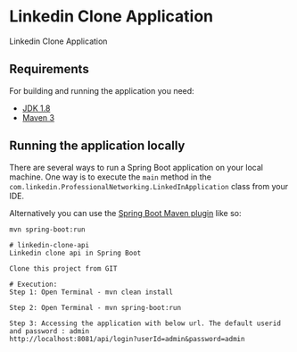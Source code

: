 
# Linkedin Clone Application
Linkedin Clone Application

## Requirements

For building and running the application you need:

- [JDK 1.8](http://www.oracle.com/technetwork/java/javase/downloads/jdk8-downloads-2133151.html)
- [Maven 3](https://maven.apache.org)

## Running the application locally

There are several ways to run a Spring Boot application on your local machine. 
One way is to execute the `main` method in the `com.linkedin.ProfessionalNetworking.LinkedInApplication` class from your IDE.

Alternatively you can use the [Spring Boot Maven plugin](https://docs.spring.io/spring-boot/docs/current/reference/html/build-tool-plugins-maven-plugin.html) like so:

```shell
mvn spring-boot:run

# linkedin-clone-api
Linkedin clone api in Spring Boot

Clone this project from GIT

# Execution:
Step 1: Open Terminal - mvn clean install

Step 2: Open Terminal - mvn spring-boot:run

Step 3: Accessing the application with below url. The default userid and password : admin
http://localhost:8081/api/login?userId=admin&password=admin